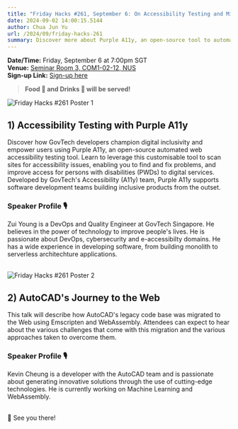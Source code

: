```yaml
---
title: "Friday Hacks #261, September 6: On Accessibility Testing and Migrating Codebases to the Web"
date: 2024-09-02 14:00:15.5144
author: Chua Jun Yu
url: /2024/09/friday-hacks-261
summary: Discover more about Purple A11y, an open-source tool to automate accessibility testing, and hear about the various challenges faced when migrating a legacy codebase to the web!
---
```


**Date/Time:** Friday, September 6 at 7:00pm SGT<br />
**Venue:** <a href="https://maps.app.goo.gl/AfQPqS11RgqwVaKE9">Seminar Room 3, COM1-02-12, NUS</a><br />
**Sign-up Link:** [Sign-up here](https://hckr.cc/fh-260-signup)<br />

> **Food 🍕 and Drinks 🧋 will be served!**

<img src="/img/2024/fh/261-1.jpg" alt="Friday Hacks #261 Poster 1" /><br />


## 1) Accessibility Testing with Purple A11y

Discover how GovTech developers champion digital inclusivity and empower users using Purple A11y, an open-source automated web accessibility testing tool. Learn to leverage this customisable tool to scan sites for accessibility issues, enabling you to find and fix problems, and improve access for persons with disabilities (PWDs) to digital services. Developed by GovTech's Accessibility (A11y) team, Purple A11y supports software development teams building inclusive products from the outset.

### Speaker Profile 🎙️

Zui Young is a DevOps and Quality Engineer at GovTech Singapore. He believes in the power of technology to improve people's lives. He is passionate about DevOps, cybersecurity and e-accessibilty domains. He has a wide experience in developing software, from building monolith to serverless architechture applications.<br /><br />

<img src="/img/2024/fh/261-2.jpg" alt="Friday Hacks #261 Poster 2" /><br />


## 2) AutoCAD's Journey to the Web

This talk will describe how AutoCAD's legacy code base was migrated to the Web using Emscripten and WebAssembly. Attendees can expect to hear about the various challenges that come with this migration and the various approaches taken to overcome them. 

### Speaker Profile 🎙️

Kevin Cheung is a developer with the AutoCAD team and is passionate about generating innovative solutions through the use of cutting-edge technologies. He is currently working on Machine Learning and WebAssembly.<br /><br />

👋 See you there!
